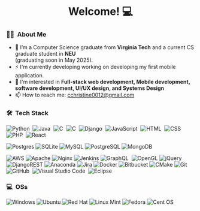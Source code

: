 <h1 align="center">Welcome! 💻</h1>

### 👩‍💻 &nbsp;About Me

<!-- <img alt="Coding GIF" src="./coding.gif" align="right" height="auto" width="270" style="border-radius:50%"> -->

- 🔭 I’m a Computer Science graduate from **Virginia Tech** and a current CS graduate student in **NEU**  
   (graduating soon in May 2025).
- ⚡ I'm currently developing working on developing my first mobile application.
- 🌱 I'm interested in **Full-stack web development, Mobile development, software development, UI/UX design, and Systems Design**
- 📫 How to reach me: cchristine0012@gmail.com

### 🛠 &nbsp;Tech Stack

![Python](https://img.shields.io/badge/-Python-05122A?style=flat&logo=python)&nbsp;
![Java](https://img.shields.io/badge/-Java-05122A?style=flat&logo=Java&logoColor=FFA518)&nbsp;
![C](https://img.shields.io/badge/-C-05122A?style=flat&logo=C&logoColor=A8B9CC)&nbsp;
![C](https://img.shields.io/badge/-c++-05122A?style=flat&logo=c%2B%2B&logoColor=A8B9CC)&nbsp;
![Django](https://img.shields.io/badge/django-05122A??style=flat&logo=django)&nbsp;
![JavaScript](https://img.shields.io/badge/-JavaScript-05122A?style=flat&logo=javascript)&nbsp;
![HTML](https://img.shields.io/badge/-HTML-05122A?style=flat&logo=HTML5)&nbsp;
![CSS](https://img.shields.io/badge/-CSS-05122A?style=flat&logo=CSS3&logoColor=1572B6)&nbsp;
![PHP](https://img.shields.io/badge/-PHP-05122A?style=flat&logo=php&logoColor=1572B6)&nbsp;
![React](https://img.shields.io/badge/react-05122A?style=flat&logo=react&logoColor=%2361DAFB)

![Postgres](https://img.shields.io/badge/postgres-05122A?style=flat&logo=postgresql&logoColor=white)
![SQLite](https://img.shields.io/badge/sqlite-05122A?style=flat&logo=sqlite&logoColor=white)
![MySQL](https://img.shields.io/badge/mysql-05122A?style=flat&logo=mysql&logoColor=white)
![PostgreSQL](https://img.shields.io/badge/PostgreSQL-05122A?style=flat&logo=postgresql&logoColor=white)
![MongoDB](https://img.shields.io/badge/MongoDB-05122A?style=flat&logo=mongodb&logoColor=white)

![AWS](https://img.shields.io/badge/AWS-05122A?style=flat&logo=amazon-aws&logoColor=white)
![Apache](https://img.shields.io/badge/apache-05122A?style=flat&logo=apache&logoColor=white)
![Nginx](https://img.shields.io/badge/nginx-05122A?style=flat&logo=nginx&logoColor=white)
![Jenkins](https://img.shields.io/badge/jenkins-05122A?style=flat&logo=jenkins&logoColor=white)
![GraphQL](https://img.shields.io/badge/-GraphQL-05122A?style=flat&logo=GraphQL&logoColor=A8B9CC)&nbsp;
![OpenGL](https://img.shields.io/badge/OpenGL-05122A?style=flat&logo=opengl)
![jQuery](https://img.shields.io/badge/jquery-05122A?style=flat&logo=jquery&logoColor=white)
![DjangoREST](https://img.shields.io/badge/DJANGO-REST-05122A?style=flat&logo=django&logoColor=white&color=05122A&labelColor=gray)
![Anaconda](https://img.shields.io/badge/Anaconda-05122A?style=flat&logo=anaconda&logoColor=white)
![Jira](https://img.shields.io/badge/jira-05122A?style=flat&logo=jira&logoColor=white)
![Docker](https://img.shields.io/badge/docker-05122A?style=flat&logo=docker&logoColor=white)
![Bitbucket](https://img.shields.io/badge/bitbucket-05122A?style=flat&logo=bitbucket&logoColor=white)
![CMake](https://img.shields.io/badge/CMake-05122A?style=flat&logo=cmake&logoColor=white)
![Git](https://img.shields.io/badge/-Git-05122A?style=flat&logo=git)&nbsp;
![GitHub](https://img.shields.io/badge/-GitHub-05122A?style=flat&logo=github)&nbsp;
![Visual Studio Code](https://img.shields.io/badge/-Visual%20Studio%20Code-05122A?style=flat&logo=visual-studio-code&logoColor=007ACC)&nbsp;
![Eclipse](https://img.shields.io/badge/-Eclipse-05122A?style=flat&logo=eclipse-ide&logoColor=2C2255)

### 💻 &nbsp;OSs

![Windows](https://img.shields.io/badge/Windows-0078D6?style=for-the-badge&logo=windows&logoColor=white)
![Ubuntu](https://img.shields.io/badge/Ubuntu-E95420?style=for-the-badge&logo=ubuntu&logoColor=white)
![Red Hat](https://img.shields.io/badge/Red%20Hat-EE0000?style=for-the-badge&logo=redhat&logoColor=white)
![Linux Mint](https://img.shields.io/badge/Linux%20Mint-87CF3E?style=for-the-badge&logo=Linux%20Mint&logoColor=white)
![Fedora](https://img.shields.io/badge/Fedora-294172?style=for-the-badge&logo=fedora&logoColor=white)
![Cent OS](https://img.shields.io/badge/cent%20os-002260?style=for-the-badge&logo=centos&logoColor=F0F0F0)

<!-- ### ⚙️ &nbsp;GitHub Analytics

<p align="center">
  <a href="https://github.com/beycaCC">
    <img align="center" height="150em" src="https://github-readme-stats-coral-five.vercel.app/api?username=beycaCC&show_icons=true&theme=material-palenight&include_all_commits=true&count_private=true&hide=issues"/>
  </a>
  <a href="https://github.com/beycaCC/FavAni">
    <img align="center" height="150em" src="https://github-readme-stats.vercel.app/api/pin/?username=beycaCC&repo=FavAni&layout=compact&langs_count=8&theme=material-palenight&count_private=true%22"/>
  </a>
</p> -->
